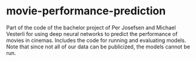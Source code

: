 # movie-performance-prediction
Part of the code of the bachelor project of Per Josefsen and Michael Vesterli for using deep neural networks to predict the performance of movies in cinemas. Includes the code for running and evaluating models. Note that since not all of our data can be publicized, the models cannot be run.

